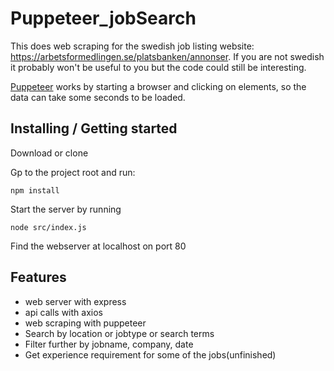 # Puppeteer_jobSearch
This does web scraping for the swedish job listing website: https://arbetsformedlingen.se/platsbanken/annonser.
If you are not swedish it probably won't be useful to you but the code could still be interesting.

[Puppeteer](https://pptr.dev/) works by starting a browser and clicking on elements, so the data can take some seconds to be loaded.

## Installing / Getting started
Download or clone

Gp to the project root and run:
```shell
npm install
```
Start the server by running 
```shell
node src/index.js
```
Find the webserver at localhost on port 80

## Features
- web server with express
- api calls with axios
- web scraping with puppeteer
- Search by location or jobtype or search terms
- Filter further by jobname, company, date
- Get experience requirement for some of the jobs(unfinished)
